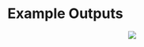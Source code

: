 # Example Outputs

<center>
    <p style="width: 60%">
            <img src="../../documentation/images/80sCartoon/0001.gif">
    </p>
</center>